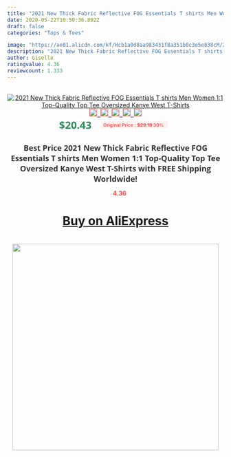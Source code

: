 ```yaml
---
title: "2021 New Thick Fabric Reflective FOG Essentials T shirts Men Women 1:1 Top-Quality Top Tee Oversized Kanye West T-Shirts"
date: 2020-05-22T10:50:36.892Z
draft: false
categories: "Tops & Tees"

image: "https://ae01.alicdn.com/kf/Hcb1a0d8aa983431f8a351b0c3e5e838cM/2021-New-Thick-Fabric-Reflective-FOG-Essentials-T-shirts-Men-Women-1-1-Top-Quality-Top.jpg"
description: "2021 New Thick Fabric Reflective FOG Essentials T shirts Men Women 1:1 Top-Quality Top Tee Oversized Kanye West T-Shirts"
author: Giselle
ratingvalue: 4.36
reviewcount: 1.333
---
```

<br>
<div style="text-align: center;">
<a href="https://s.click.aliexpress.com/e/_ASEKJx" target="_blank" rel="nofollow noopener noreferrer"><img alt="2021 New Thick Fabric Reflective FOG Essentials T shirts Men Women 1:1 Top-Quality Top Tee Oversized Kanye West T-Shirts" class="magnifier-image" src="https://ae01.alicdn.com/kf/Hcb1a0d8aa983431f8a351b0c3e5e838cM/2021-New-Thick-Fabric-Reflective-FOG-Essentials-T-shirts-Men-Women-1-1-Top-Quality-Top.jpg_640x640.jpg">
<br>
<img style="border:1px solid salmon" src="https://ae01.alicdn.com/kf/Hcb1a0d8aa983431f8a351b0c3e5e838cM/2021-New-Thick-Fabric-Reflective-FOG-Essentials-T-shirts-Men-Women-1-1-Top-Quality-Top.jpg_120x120.jpg">&nbsp;&nbsp;<img style="border:1px solid salmon" src="https://ae01.alicdn.com/kf/Hd86783cad7524519afec5332ec5f85e09/2021-New-Thick-Fabric-Reflective-FOG-Essentials-T-shirts-Men-Women-1-1-Top-Quality-Top.jpg_120x120.jpg">&nbsp;&nbsp;<img style="border:1px solid salmon" src="https://ae01.alicdn.com/kf/H912ec7704cce4fa98c65eaa5bf4b28d5q/2021-New-Thick-Fabric-Reflective-FOG-Essentials-T-shirts-Men-Women-1-1-Top-Quality-Top.jpg_120x120.jpg">&nbsp;&nbsp;<img style="border:1px solid salmon" src="https://ae01.alicdn.com/kf/H7a9f1082a9f24e989bd2579f80339787V/2021-New-Thick-Fabric-Reflective-FOG-Essentials-T-shirts-Men-Women-1-1-Top-Quality-Top.jpg_120x120.jpg">&nbsp;&nbsp;<img style="border:1px solid salmon" src="https://ae01.alicdn.com/kf/H20209b7730e94ca18111aea7ff1fef96F/2021-New-Thick-Fabric-Reflective-FOG-Essentials-T-shirts-Men-Women-1-1-Top-Quality-Top.jpg_120x120.jpg"></a></div><br0>
<div style="text-align: center;"><span style="background-color: white; border: 0px; box-sizing: border-box; color: seagreen; display: inline-block; font-family: &quot;open sans&quot; , &quot;arial&quot; , &quot;helvetica&quot; , sans-serif , &quot;heiti&quot;; font-size: 24px; font-stretch: inherit; font-weight: 700; line-height: inherit; margin: 0px 10px 0px 0px; padding: 0px; vertical-align: middle;">$20.43 </span>
<span style="background: rgb(255 , 241 , 241); border-radius: 3px; border: 0px; box-sizing: border-box; color: #ff4747; display: inline-block; font-family: inherit; font-size: 12px; font-stretch: inherit; font-style: inherit; font-variant: inherit; font-weight: 600; line-height: inherit; margin: 0px; padding: 2px 5px; transform: scale(0.9); vertical-align: middle;">Original Price : <b style="text-decoration: line-through;">$29.18 </b> 30%&nbsp;&nbsp;</span></div>
<h1 style="color: #333333; display: inline-block; font-family: &quot;open sans&quot; , &quot;arial&quot; , &quot;helvetica&quot; , sans-serif , &quot;heiti&quot;; font-size: 18px; font-stretch: inherit; font-weight: 700; text-align: center;">Best Price 2021 New Thick Fabric Reflective FOG Essentials T shirts Men Women 1:1 Top-Quality Top Tee Oversized Kanye West T-Shirts with FREE Shipping Worldwide!</h1>
<div style="color: #ff4747; text-align: center;">
<img src="https://4.bp.blogspot.com/-M0ZcTcb-5uY/XleCXlxnR4I/AAAAAAAAAEc/OrjgMkXV1oMQFaCRZj5HQwOCBcu3w1FegCPcBGAYYCw/s1600/star.png" style="height: 15px;">&nbsp;<b>4.36</b></div>
<div class="button_cont" align="center"><a class="buynow_a" href="https://s.click.aliexpress.com/e/_ASEKJx" target="_blank" rel="nofollow noopener noreferrer"><H1>Buy on AliExpress</H1></a></div><br>
<div class="separator" style="clear: both; text-align: center;">
<img src="https://lh3.googleusercontent.com/-pTy5HemUv9M/XlePHvY0dAI/AAAAAAAAAE4/0nX5iRUoIWY8eMW9Dpxeirr157OZliDIgCLcBGAsYHQ/s1600/badge.gif" width="480">
</div>
